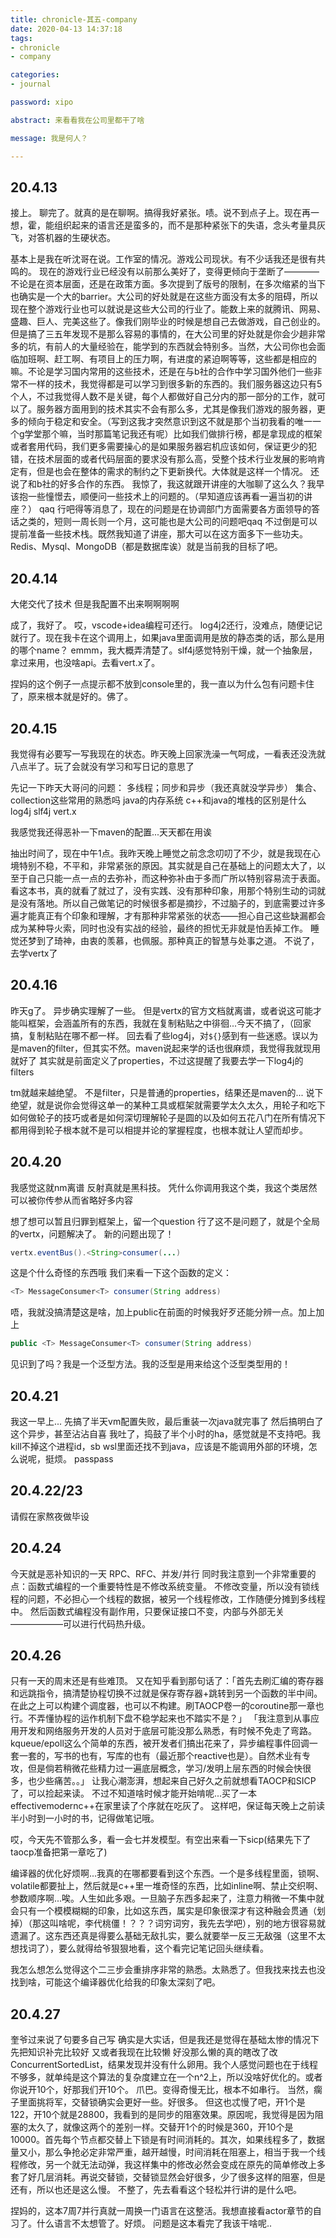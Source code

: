 ```yaml
---
title: chronicle-其五-company
date: 2020-04-13 14:37:18
tags: 
- chronicle
- company

categories:
- journal

password: xipo

abstract: 来看看我在公司里都干了啥

message: 我是何人？

---
```

## 20.4.13
接上。
聊完了。就真的是在聊啊。搞得我好紧张。啧。说不到点子上。现在再一想，霍，能组织起来的语言还是蛮多的，而不是那种紧张下的失语，念头考量具灰飞，对答机器的生硬状态。

基本上是我在听沈哥在说。工作室的情况。游戏公司现状。有不少话我还是很有共鸣的。
现在的游戏行业已经没有以前那么美好了，变得更倾向于垄断了————不论是在资本层面，还是在政策方面。多次提到了版号的限制，在多次缩紧的当下也确实是一个大的barrier。大公司的好处就是在这些方面没有太多的阻碍，所以现在整个游戏行业也可以就说是这些大公司的行业了。能数上来的就腾讯、网易、盛趣、巨人、完美这些了。像我们刚毕业的时候是想自己去做游戏，自己创业的。但是搞了三五年发现不是那么容易的事情的，在大公司里的好处就是你会少趟非常多的坑，有前人的大量经验在，能学到的东西就会特别多。当然，大公司你也会面临加班啊、赶工啊、有项目上的压力啊，有进度的紧迫啊等等，这些都是相应的嘛。不论是学习国内常用的这些技术，还是在与b社的合作中学习国外他们一些非常不一样的技术，我觉得都是可以学习到很多新的东西的。我们服务器这边只有5个人，不过我觉得人数不是关键，每个人都做好自己分内的那一部分的工作，就可以了。服务器方面用到的技术其实不会有那么多，尤其是像我们游戏的服务器，更多的倾向于稳定和安全。（写到这我才突然意识到这不就是那个当初我看的唯一一个g学堂那个嘛，当时那篇笔记我还有呢）比如我们做排行榜，都是拿现成的框架或者套用代码，我们更多需要操心的是如果服务器宕机应该如何，保证更少的犯错，在技术层面的或者代码层面的要求没有那么高，受整个技术行业发展的影响肯定有，但是也会在整体的需求的制约之下更新换代。大体就是这样一个情况。
还说了和b社的好多合作的东西。
我惊了，我这就跟开讲座的大咖聊了这么久？我早该抱一些憧憬去，顺便问一些技术上的问题的。（早知道应该再看一遍当初的讲座？）
qaq
行吧得等消息了，现在的问题是在协调部门方面需要各方面领导的答话之类的，短则一周长则一个月，这可能也是大公司的问题吧qaq
不过倒是可以提前准备一些技术栈。既然我知道了讲座，那大可以在这方面多下一些功夫。Redis、Mysql、MongoDB（都是数据库诶）就是当前我的目标了吧。

## 20.4.14
大佬交代了技术
但是我配置不出来啊啊啊啊

成了，我好了。
哎，vscode+idea编程可还行。
log4j2还行，没难点，随便记记就行了。现在我卡在这个调用上，如果java里面调用是放的静态类的话，那么是用的哪个name？
emmm，我大概弄清楚了。slf4j感觉特别干燥，就一个抽象层，拿过来用，也没啥api。去看vert.x了。

捏妈的这个例子一点提示都不放到console里的，我一直以为什么包有问题卡住了，原来根本就是好的。佛了。

## 20.4.15
我觉得有必要写一写我现在的状态。昨天晚上回家洗澡一气呵成，一看表还没洗就八点半了。玩了会就没有学习和写日记的意思了

先记一下昨天大哥问的问题：
多线程；同步和异步（我还真就没学异步）
集合、collection这些常用的熟悉吗
java的内存系统
c++和java的堆栈的区别是什么
log4j slf4j vert.x


我感觉我还得恶补一下maven的配置...天天都在用诶

抽出时间了，现在中午1点。我昨天晚上睡觉之前念念叨叨了不少，就是我现在心境特别不稳，不平和，非常紧张的原因。其实就是自己在基础上的问题太大了，以至于自己只能一点一点的去弥补，而这种弥补由于多而广所以特别容易流于表面。看这本书，真的就看了就过了，没有实践、没有那种印象，用那个特别生动的词就是没有落地。所以自己做笔记的时候很多都是摘抄，不过脑子的，到底需要过许多遍才能真正有个印象和理解，才有那种非常紧张的状态——担心自己这些缺漏都会成为某种导火索，同时也没有实战的经验，最终的担忧无非就是怕丢掉工作。
睡觉还梦到了琦神，由衷的羡慕，也佩服。那种真正的智慧与处事之道。
不说了，去学vertx了

## 20.4.16
昨天g了。
异步确实理解了一些。
但是vertx的官方文档就离谱，或者说这可能才能叫框架，会涵盖所有的东西，我就在复制粘贴之中徘徊...今天不搞了，（回家搞，复制粘贴在哪不都一样。
回去看了些log4j，对`${}`感到有一些迷惑。误以为是maven的filter，但其实不然。maven说起来学的话也很麻烦，我觉得我就现用就好了
其实就是前面定义了properties，不过这提醒了我要去学一下log4j的filters

tm就越来越绝望。
不是filter，只是普通的properties，结果还是maven的...
说下绝望，就是说你会觉得这单一的某种工具或框架就需要学太久太久，用轮子和吃下如何做轮子的技巧或者是如何深切理解轮子是圆的以及如何五花八门在所有情况下都用得到轮子根本就不是可以相提并论的掌握程度，也根本就让人望而却步。


## 20.4.20
我感觉这就nm离谱
反射真就是黑科技。
凭什么你调用我这个类，我这个类居然可以被你传参从而省略好多内容

想了想可以暂且归罪到框架上，留一个question
行了这不是问题了，就是个全局的vertx，问题解决了。
新的问题出现了！
```java
vertx.eventBus().<String>consumer(...)
```
这是个什么奇怪的东西哦
我们来看一下这个函数的定义：
```java
<T> MessageConsumer<T> consumer(String address)
```
唔，我就没搞清楚这是啥，加上public在前面的时候我好歹还能分辨一点。加上加上
```java
public <T> MessageConsumer<T> consumer(String address)
```
见识到了吗？我是一个泛型方法。我的泛型是用来给这个泛型类型用的！


## 20.4.21
我这一早上...
先搞了半天vm配置失败，最后重装一次java就完事了
然后搞明白了这个异步，甚至沾沾自喜
我吐了，捣鼓了半个小时的ha，感觉就是不支持吧。我kill不掉这个进程id，sb wsl里面还找不到java，应该是不能调用外部的环境，怎么说呢，挺烦。
passpass

## 20.4.22/23
请假在家熬夜做毕设

## 20.4.24
今天就是恶补知识的一天
RPC、RFC、并发/并行
同时我注意到一个非常重要的点：函数式编程的一个重要特性是不修改系统变量。
不修改变量，所以没有锁线程的问题，不必担心一个线程的数据，被另一个线程修改，工作随便分摊到多线程中。
然后函数式编程没有副作用，只要保证接口不变，内部与外部无关——————可以进行代码热升级。

## 20.4.26
只有一天的周末还是有些难顶。
又在知乎看到那句话了：「首先去刷汇编的寄存器和远跳指令，搞清楚协程切换不过就是保存寄存器+跳转到另一个函数的半中间。在此之上可以构建个调度器，也可以不构建。刷TAOCP卷一的coroutine那一章也行。不弄懂协程的运作机制下盘不稳学起来也不踏实不是？」
「我注意到从事应用开发和网络服务开发的人员对于底层可能没那么熟悉，有时候不免走了弯路。kqueue/epoll这么个简单的东西，被开发者们搞出花来了，异步编程事件回调一套一套的，写书的也有，写库的也有（最近那个reactive也是）。自然术业有专攻，但是倘若稍微花些精力过一遍底层概念，学习/发明上层东西的时候会快很多，也少些痛苦。。」
让我心潮澎湃，想起来自己好久之前就想看TAOCP和SICP了，可以捡起来读。
不过不知道啥时候才能开始啃呢...买了一本effectivemodernc++在家里读了个序就在吃灰了。
这样吧，保证每天晚上之前读半小时到一小时的书，记得做笔记哦。

哎，今天先不管那么多，看一会七并发模型。有空出来看一下sicp(结果先下了taocp准备把第一章吃了)

编译器的优化好烦啊...我真的在哪都要看到这个东西。一个是多线程里面，锁啊、volatile都要扯上，然后就是c++里一堆奇怪的东西，比如inline啊、禁止交织啊、参数顺序啊...唉。人生如此多艰。一旦脑子东西多起来了，注意力稍微一不集中就会只有一个模模糊糊的印象，比如这东西，属实是印象很深才有这种融会贯通（划掉）（那这叫啥呢，李代桃僵！？？？词穷词穷，我先去学吧），别的地方很容易就遗漏了。这东西还真是得要么基础无敌扎实，要么就要举一反三无敌强（这里不太想找词了），要么就得给爷狠狠地看，这个看完记笔记回头继续看。

我怎么想怎么觉得这个二三步会重排序非常的熟悉。太熟悉了。但我找来找去也没找到啥，可能这个编译器优化给我的印象太深刻了吧。

## 20.4.27
奎爷过来说了句要多自己写
确实是大实话，但是我还是觉得在基础太惨的情况下先把知识补完比较好
又或者我现在比较懒
好没那么懒的真的瞎改了改ConcurrentSortedList，结果发现并没有什么卵用。我个人感觉问题也在于线程不够多，就单纯是这个算法的复杂度建立在一个n^2上，所以没啥好优化的。或者你说开10个，好那我们开10个。
爪巴。变得奇慢无比，根本不如串行。
当然，瘸子里面挑将军，交替锁确实会更好一些。好很多。
但这也忒慢了吧，开1个是122，开10个就是28800，我看到的是同步的阻塞效果。原因呢，我觉得是因为阻塞的太久了，就像这两个的差别一样。交替开1个的时候是360，开10个是10000。首先每个节点都交替上下锁是有时间消耗的。其次，如果线程多了，数据量又小，那么争抢必定非常严重，越开越慢，时间消耗在阻塞上，相当于我一个线程修改，另一个就无法动弹，我这样集中的修改必然会变成在原先的简单修改上多套了好几层消耗。再说交替锁，交替锁显然会好很多，少了很多这样的阻塞，但是还有，所以也还是这么慢。
不整了，先去看看这个轻松并行讲的是什么吧。

捏妈的，这本7周7并行真就一周换一门语言在这整活。我想直接看actor章节的自习了。什么语言不太想管了。好烦。
问题是这本看完了我该干啥呢..
